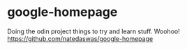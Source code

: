 # google-homepage
Doing the odin project things to try and learn stuff. Woohoo!
https://github.com/natedaswas/google-homepage
